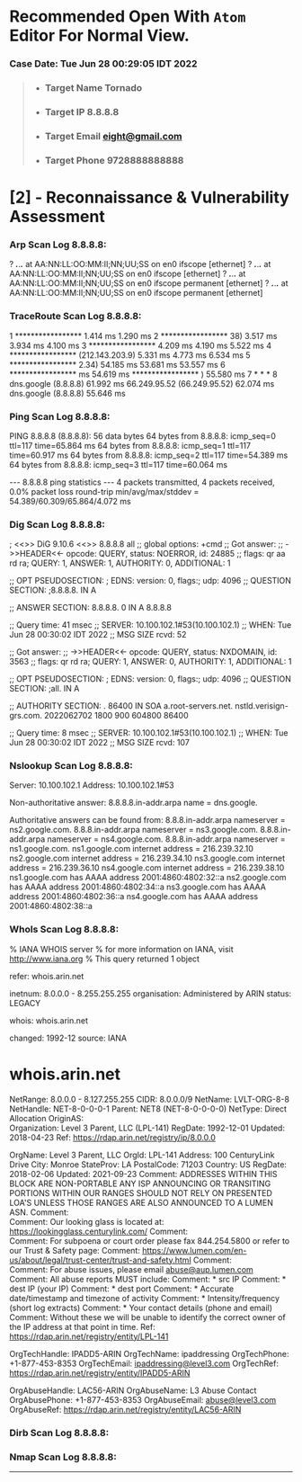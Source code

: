 # Recommended Open With `Atom` Editor For Normal View.

### Case Date: Tue Jun 28 00:29:05 IDT 2022
> - ### Target Name Tornado
> - ### Target IP 8.8.8.8
> - ### Target Email eight@gmail.com
> - ### Target Phone 9728888888888

# [2] - Reconnaissance & Vulnerability Assessment

### Arp Scan Log 8.8.8.8:

? ***.***.***.*** at AA:NN:LL:OO:MM:II;NN;UU;SS on en0 ifscope [ethernet]
? ***.***.***.*** at AA:NN:LL:OO:MM:II;NN;UU;SS on en0 ifscope [ethernet]
? ***.***.***.*** at AA:NN:LL:OO:MM:II;NN;UU;SS on en0 ifscope permanent [ethernet]
? ***.***.***.*** at AA:NN:LL:OO:MM:II;NN;UU;SS on en0 ifscope permanent [ethernet]

### TraceRoute Scan Log 8.8.8.8:

 1  *****************   1.414 ms  1.290 ms
 2  ***************** 38)  3.517 ms  3.934 ms  4.100 ms
 3  *****************  4.209 ms  4.190 ms  5.522 ms
 4  ***************** (212.143.203.9)  5.331 ms  4.773 ms  6.534 ms
 5  ***************** 2.34)  54.185 ms  53.681 ms  53.557 ms
 6  ***************** ms  54.619 ms
    ***************** )  55.580 ms
 7  * * *
 8  dns.google (8.8.8.8)  61.992 ms
    66.249.95.52 (66.249.95.52)  62.074 ms
    dns.google (8.8.8.8)  55.646 ms

### Ping Scan Log 8.8.8.8:

 PING 8.8.8.8 (8.8.8.8): 56 data bytes
64 bytes from 8.8.8.8: icmp_seq=0 ttl=117 time=65.864 ms
64 bytes from 8.8.8.8: icmp_seq=1 ttl=117 time=60.917 ms
64 bytes from 8.8.8.8: icmp_seq=2 ttl=117 time=54.389 ms
64 bytes from 8.8.8.8: icmp_seq=3 ttl=117 time=60.064 ms

--- 8.8.8.8 ping statistics ---
4 packets transmitted, 4 packets received, 0.0% packet loss
round-trip min/avg/max/stddev = 54.389/60.309/65.864/4.072 ms

### Dig Scan Log 8.8.8.8:


; <<>> DiG 9.10.6 <<>> 8.8.8.8 all
;; global options: +cmd
;; Got answer:
;; ->>HEADER<<- opcode: QUERY, status: NOERROR, id: 24885
;; flags: qr aa rd ra; QUERY: 1, ANSWER: 1, AUTHORITY: 0, ADDITIONAL: 1

;; OPT PSEUDOSECTION:
; EDNS: version: 0, flags:; udp: 4096
;; QUESTION SECTION:
;8.8.8.8.			IN	A

;; ANSWER SECTION:
8.8.8.8.		0	IN	A	8.8.8.8

;; Query time: 41 msec
;; SERVER: 10.100.102.1#53(10.100.102.1)
;; WHEN: Tue Jun 28 00:30:02 IDT 2022
;; MSG SIZE  rcvd: 52

;; Got answer:
;; ->>HEADER<<- opcode: QUERY, status: NXDOMAIN, id: 3563
;; flags: qr rd ra; QUERY: 1, ANSWER: 0, AUTHORITY: 1, ADDITIONAL: 1

;; OPT PSEUDOSECTION:
; EDNS: version: 0, flags:; udp: 4096
;; QUESTION SECTION:
;all.				IN	A

;; AUTHORITY SECTION:
.			86400	IN	SOA	a.root-servers.net. nstld.verisign-grs.com. 2022062702 1800 900 604800 86400

;; Query time: 8 msec
;; SERVER: 10.100.102.1#53(10.100.102.1)
;; WHEN: Tue Jun 28 00:30:02 IDT 2022
;; MSG SIZE  rcvd: 107

### Nslookup Scan Log 8.8.8.8:

 Server:		10.100.102.1
Address:	10.100.102.1#53

Non-authoritative answer:
8.8.8.8.in-addr.arpa	name = dns.google.

Authoritative answers can be found from:
8.8.8.in-addr.arpa	nameserver = ns2.google.com.
8.8.8.in-addr.arpa	nameserver = ns3.google.com.
8.8.8.in-addr.arpa	nameserver = ns4.google.com.
8.8.8.in-addr.arpa	nameserver = ns1.google.com.
ns1.google.com	internet address = 216.239.32.10
ns2.google.com	internet address = 216.239.34.10
ns3.google.com	internet address = 216.239.36.10
ns4.google.com	internet address = 216.239.38.10
ns1.google.com	has AAAA address 2001:4860:4802:32::a
ns2.google.com	has AAAA address 2001:4860:4802:34::a
ns3.google.com	has AAAA address 2001:4860:4802:36::a
ns4.google.com	has AAAA address 2001:4860:4802:38::a

### WhoIs Scan Log 8.8.8.8:

 % IANA WHOIS server
% for more information on IANA, visit http://www.iana.org
% This query returned 1 object

refer:        whois.arin.net

inetnum:      8.0.0.0 - 8.255.255.255
organisation: Administered by ARIN
status:       LEGACY

whois:        whois.arin.net

changed:      1992-12
source:       IANA

# whois.arin.net

NetRange:       8.0.0.0 - 8.127.255.255
CIDR:           8.0.0.0/9
NetName:        LVLT-ORG-8-8
NetHandle:      NET-8-0-0-0-1
Parent:         NET8 (NET-8-0-0-0-0)
NetType:        Direct Allocation
OriginAS:       
Organization:   Level 3 Parent, LLC (LPL-141)
RegDate:        1992-12-01
Updated:        2018-04-23
Ref:            https://rdap.arin.net/registry/ip/8.0.0.0



OrgName:        Level 3 Parent, LLC
OrgId:          LPL-141
Address:        100 CenturyLink Drive
City:           Monroe
StateProv:      LA
PostalCode:     71203
Country:        US
RegDate:        2018-02-06
Updated:        2021-09-23
Comment:        ADDRESSES WITHIN THIS BLOCK ARE NON-PORTABLE ANY ISP ANNOUNCING OR TRANSITING PORTIONS WITHIN OUR RANGES SHOULD NOT RELY ON PRESENTED LOA'S UNLESS THOSE RANGES ARE ALSO ANNOUNCED TO A LUMEN ASN.
Comment:        
Comment:        Our looking glass is located at: https://lookingglass.centurylink.com/
Comment:        
Comment:        For subpoena or court order please fax 844.254.5800 or refer to our Trust & Safety page:
Comment:        https://www.lumen.com/en-us/about/legal/trust-center/trust-and-safety.html
Comment:        
Comment:        For abuse issues, please email abuse@aup.lumen.com
Comment:        All abuse reports MUST include:
Comment:        * src IP
Comment:        * dest IP (your IP)
Comment:        * dest port
Comment:        * Accurate date/timestamp and timezone of activity
Comment:        * Intensity/frequency (short log extracts)
Comment:        * Your contact details (phone and email)
Comment:        Without these we will be unable to identify the correct owner of the IP address at that point in time.
Ref:            https://rdap.arin.net/registry/entity/LPL-141


OrgTechHandle: IPADD5-ARIN
OrgTechName:   ipaddressing
OrgTechPhone:  +1-877-453-8353
OrgTechEmail:  ipaddressing@level3.com
OrgTechRef:    https://rdap.arin.net/registry/entity/IPADD5-ARIN

OrgAbuseHandle: LAC56-ARIN
OrgAbuseName:   L3 Abuse Contact
OrgAbusePhone:  +1-877-453-8353
OrgAbuseEmail:  abuse@level3.com
OrgAbuseRef:    https://rdap.arin.net/registry/entity/LAC56-ARIN

### Dirb Scan Log 8.8.8.8:



### Nmap Scan Log 8.8.8.8:



---
